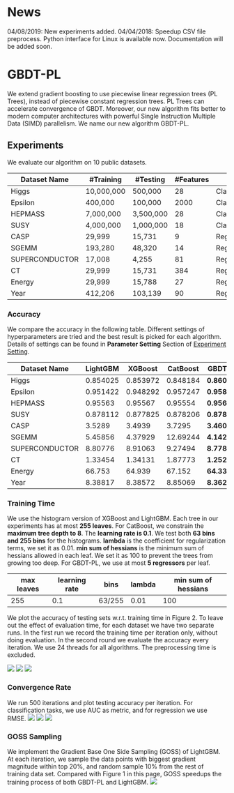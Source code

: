 # News
04/08/2019: New experiments added.
04/04/2018: Speedup CSV file preprocess. Python interface for Linux is available now. Documentation will be added soon. 

# GBDT-PL
We extend gradient boosting to use piecewise linear regression trees (PL Trees), 
instead of piecewise constant regression trees. PL Trees can accelerate convergence of
GBDT. Moreover, our new algorithm fits better to modern computer architectures with powerful
Single Instruction Multiple Data (SIMD) parallelism. We name our new algorithm GBDT-PL.

## Experiments 
We evaluate our algorithm on 10 public datasets.


|Dataset Name| #Training | #Testing | #Features |      Task      | Link |
|------------|------------|----------|-----------|----------------|------|
|    Higgs   | 10,000,000 | 500,000  |     28    | Classification | [higgs](https://archive.ics.uci.edu/ml/datasets/HIGGS) |
|   Epsilon  | 400,000 | 100,000  |     2000    | Classification | [epsilon](https://www.csie.ntu.edu.tw/~cjlin/libsvmtools/datasets/binary.html) |
|  HEPMASS   | 7,000,000 | 3,500,000 | 28 | Classification | [hepmass](https://archive.ics.uci.edu/ml/datasets/HEPMASS)|
|  SUSY   | 4,000,000 | 1,000,000 | 18 | Classification | [susy](https://archive.ics.uci.edu/ml/datasets/SUSY)|
| CASP | 29,999 | 15,731 | 9 | Regression | [casp](https://archive.ics.uci.edu/ml/datasets/Physicochemical+Properties+of+Protein+Tertiary+Structure) |
| SGEMM | 193,280 | 48,320 | 14 | Regression | [sgemm](https://archive.ics.uci.edu/ml/datasets/SGEMM+GPU+kernel+performance) |
| SUPERCONDUCTOR | 17,008 | 4,255 | 81 | Regression | [superconductor](https://archive.ics.uci.edu/ml/datasets/Superconductivty+Data) |
| CT | 29,999 | 15,731 | 384 | Regression | [ct](https://archive.ics.uci.edu/ml/datasets/Relative+location+of+CT+slices+on+axial+axis) |
| Energy | 29,999 | 15,788 | 27 | Regression | [energy](https://archive.ics.uci.edu/ml/datasets/Energy+efficiency) |
| Year | 412,206 | 103,139 | 90 | Regression | [year](https://archive.ics.uci.edu/ml/datasets/YearPredictionMSD) |

### Accuracy 
We compare the accuracy in the following table. Different settings of hyperparameters are tried and the best result is picked for each algorithm. Details of settings can be found in **Parameter Setting** Section of [Experiment Setting](https://github.com/GBDT-PL/GBDT-PL/blob/master/docs/experiment-setting.pdf).

|Dataset Name| LightGBM | XGBoost | CatBoost |      GBDT-PL      | 
|------------|------------|----------|-----------|----------------|
|    Higgs   | 0.854025 | 0.853972  |     0.848184    | **0.860243** | 
|   Epsilon  | 0.951422 | 0.948292  |     0.957247    | **0.958086** | 
|  HEPMASS   | 0.95563 | 0.95567 | 0.95554 | **0.95645** | 
|  SUSY   | 0.878112 | 0.877825 | 0.878206 | **0.878322** |
| CASP | 3.5289 | 3.4939 | 3.7295 | **3.4605** | 
| SGEMM | 5.45856 | 4.37929 | 12.69244 | **4.14205** | 
| SUPERCONDUCTOR | 8.80776 | 8.91063 | 9.27494 | **8.77886** | 
| CT | 1.33454 | 1.34131 | 1.87773 | **1.25233** | 
| Energy | 66.753 | 64.939 | 67.152 | **64.335** | 
| Year | 8.38817 | 8.38572 | 8.85069 | **8.36231** | 

### Training Time
We use the histogram version of XGBoost and LightGBM. Each tree in our experiments has at most **255 leaves**. For CatBoost, we constrain the **maximum tree depth to 8**. The **learning rate is 0.1**. We test both **63 bins and 255 bins** for the histograms. **lambda** is the coefficient for regularization terms, we set it as 0.01. **min sum of hessians** is the minimum sum of hessians allowed in each leaf. We set it as 100 to prevent the trees from growing too deep. For GBDT-PL, we use at most **5 regressors** per leaf. 

|max leaves | learning rate | bins | lambda | min sum of hessians |
|-----------|---------------|------|-----------|---------------------|
|255 | 0.1 | 63/255 | 0.01 | 100 |

We plot the accuracy of testing sets w.r.t. training time in Figure 2. To leave out the effect of evaluation time, for each dataset we have two separate runs. In the first run we record the training time per iteration only, without doing evaluation. In the second round we evaluate the accuracy every iteration. We use 24 threads for all algorithms. The preprocessing time is excluded. 

![](https://github.com/GBDT-PL/GBDT-PL/raw/master/figures/training-time-1.png)
![](https://github.com/GBDT-PL/GBDT-PL/raw/master/figures/training-time-2.png)
![](https://github.com/GBDT-PL/GBDT-PL/raw/master/figures/training-time-3.png)

### Convergence Rate
We run 500 iterations and plot testing accuracy per iteration.  For classification tasks, we use AUC as metric, and for regression we use RMSE.
![](https://github.com/GBDT-PL/GBDT-PL/raw/master/figures/convergence-1.png) 
![](https://github.com/GBDT-PL/GBDT-PL/raw/master/figures/convergence-2.png) 
![](https://github.com/GBDT-PL/GBDT-PL/raw/master/figures/convergence-3.png) 

### GOSS Sampling
We implement the Gradient Base One Side Sampling (GOSS) of LightGBM. At each iteration, we sample the data points with biggest gradient magnitude within top 20%, and random sample 10% from the rest of training data set. Compared with Figure 1 in this page, GOSS speedups the training process of both GBDT-PL and LightGBM.
![](https://github.com/GBDT-PL/GBDT-PL/raw/master/figures/goss.png)
